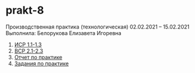 # prakt-8
Производственная практика (технологическая) 02.02.2021 – 15.02.2021
Выполнила: Белорукова Елизавета Игоревна

1. [ИСР 1.1-1.3](https://github.com/Belorukova/prakt-8/blob/main/ИСР(ТЗ)%20Белорукова.docx)
2. [ВСР 2.1-2.3](https://github.com/Belorukova/prakt-8/blob/main/ВСР_Белорукова.docx)
3. [Отчет по практике]()
4. [Задания по практике](https://github.com/Belorukova/prakt-8/blob/main/Задания%20на%20пратику%2C%20Белорукова%20Е.И..docx)
